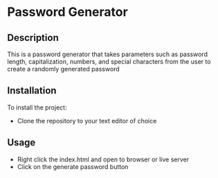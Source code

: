 # Password Generator

## Description
This is a password generator that takes parameters such as password length, capitalization, numbers, and special characters from the user to create a randomly generated password

## Installation
To install the project:
- Clone the repository to your text editor of choice

## Usage
- Right click the index.html and open to browser or live server
- Click on the generate password button